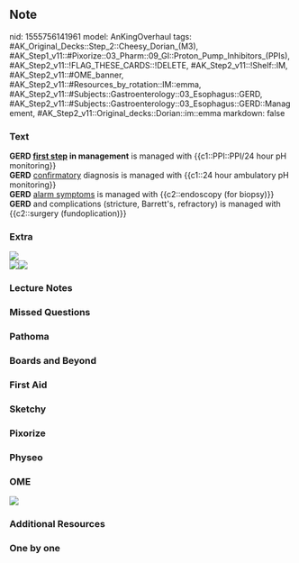 ## Note
nid: 1555756141961
model: AnKingOverhaul
tags: #AK_Original_Decks::Step_2::Cheesy_Dorian_(M3), #AK_Step1_v11::#Pixorize::03_Pharm::09_GI::Proton_Pump_Inhibitors_(PPIs), #AK_Step2_v11::!FLAG_THESE_CARDS::!DELETE, #AK_Step2_v11::!Shelf::IM, #AK_Step2_v11::#OME_banner, #AK_Step2_v11::#Resources_by_rotation::IM::emma, #AK_Step2_v11::#Subjects::Gastroenterology::03_Esophagus::GERD, #AK_Step2_v11::#Subjects::Gastroenterology::03_Esophagus::GERD::Management, #AK_Step2_v11::Original_decks::Dorian::im::emma
markdown: false

### Text
<div>
  <b>GERD <u>first step</u> in management</b> is managed with
  {{c1::PPI::PPI/24 hour pH monitoring}}
</div>
<div>
  <b>GERD</b> <u>confirmatory</u> diagnosis is managed with
  {{c1::24 hour ambulatory pH monitoring}}
</div>
<div>
  <b style="font-weight: bold;">GERD</b> <u>alarm symptoms</u> is
  managed with {{c2::endoscopy (for biopsy)}}
</div>
<div>
  <b>GERD</b> and complications (stricture, Barrett's, refractory)
  is managed with {{c2::surgery (fundoplication)}}
</div>

### Extra
<div>
  <div>
    <div>
      <div>
        <div>
          <div>
            <p dir="ltr" style=
            "margin-top: 0pt; margin-bottom: 0pt;">
          </div>
          <p dir="ltr" style=
          "margin-top: 0pt; margin-bottom: 0pt;"><i><img src=
          "paste-4597221324488705.jpg"></i>
          <p dir="ltr" style=
          "margin-top: 0pt; margin-bottom: 0pt;">
          <p dir="ltr" style=
          "margin-top: 0pt; margin-bottom: 0pt;"><i><span style=
          "font-style: normal;"><img src=
          "GERD%20management.png"></span><img src=
          "paste-4566052746821633.jpg"></i>
        </div>
      </div>
    </div>
  </div>
</div>

### Lecture Notes


### Missed Questions


### Pathoma


### Boards and Beyond


### First Aid


### Sketchy


### Pixorize


### Physeo


### OME
<div class="ome-widget">
  <a href="https://onlinemeded.org?ref=anki"><img src=
  "_OME_AnkiFlashcards_General_4.png"></a>
</div>

### Additional Resources


### One by one

